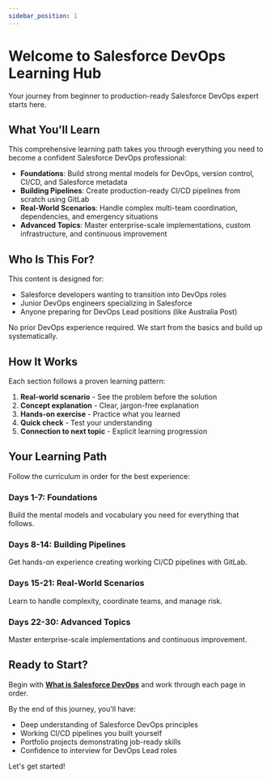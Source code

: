 ```yaml
---
sidebar_position: 1
---
```


# Welcome to Salesforce DevOps Learning Hub

Your journey from beginner to production-ready Salesforce DevOps expert starts here.

## What You'll Learn

This comprehensive learning path takes you through everything you need to become a confident Salesforce DevOps professional:

- **Foundations**: Build strong mental models for DevOps, version control, CI/CD, and Salesforce metadata
- **Building Pipelines**: Create production-ready CI/CD pipelines from scratch using GitLab
- **Real-World Scenarios**: Handle complex multi-team coordination, dependencies, and emergency situations
- **Advanced Topics**: Master enterprise-scale implementations, custom infrastructure, and continuous improvement

## Who Is This For?

This content is designed for:

- Salesforce developers wanting to transition into DevOps roles
- Junior DevOps engineers specializing in Salesforce
- Anyone preparing for DevOps Lead positions (like Australia Post)

No prior DevOps experience required. We start from the basics and build up systematically.

## How It Works

Each section follows a proven learning pattern:

1. **Real-world scenario** - See the problem before the solution
2. **Concept explanation** - Clear, jargon-free explanation
3. **Hands-on exercise** - Practice what you learned
4. **Quick check** - Test your understanding
5. **Connection to next topic** - Explicit learning progression

## Your Learning Path

Follow the curriculum in order for the best experience:

### Days 1-7: Foundations
Build the mental models and vocabulary you need for everything that follows.

### Days 8-14: Building Pipelines
Get hands-on experience creating working CI/CD pipelines with GitLab.

### Days 15-21: Real-World Scenarios
Learn to handle complexity, coordinate teams, and manage risk.

### Days 22-30: Advanced Topics
Master enterprise-scale implementations and continuous improvement.

## Ready to Start?

Begin with **[What is Salesforce DevOps](/docs/foundations/what-is-salesforce-devops)** and work through each page in order.

By the end of this journey, you'll have:
- Deep understanding of Salesforce DevOps principles
- Working CI/CD pipelines you built yourself
- Portfolio projects demonstrating job-ready skills
- Confidence to interview for DevOps Lead roles

Let's get started!
